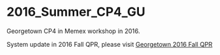 # 2016_Summer_CP4_GU
Georgetown CP4 in Memex workshop in 2016.

System update in 2016 Fall QPR, please visit [Georgetown 2016 Fall QPR](https://github.com/wjxtank2010/Georgetown_2016_Fall_QPR)
